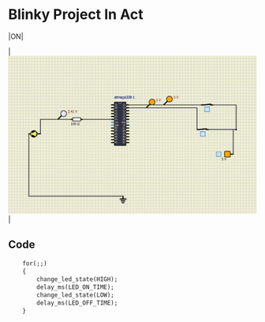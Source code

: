 # Blinky Project In Act
|ON|

|![LED ON](LED%20ON%20(s1%20ON,s2%20ON).png)|

## Code 
```
	for(;;)
	{
        change_led_state(HIGH);
		delay_ms(LED_ON_TIME);
        change_led_state(LOW);
		delay_ms(LED_OFF_TIME);	
	}
```